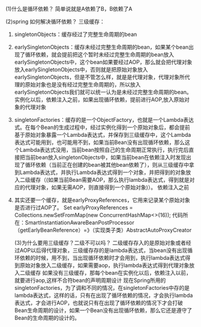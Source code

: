 (1)什么是循环依赖？
简单说就是A依赖了B，B依赖了A


(2)spring 如何解决循环依赖？
三级缓存：
1. singletonObjects：缓存经过了完整生命周期的bean


2. earlySingletonObjects：缓存未经过完整生命周期的bean，如果某个bean出现了循环依赖，就会提前把这个暂时未经过完整生命周期的bean放入earlySingletonObjects中，这个bean如果要经过AOP，那么就会把代理对象放入earlySingletonObjects中，否则就是把原始对象放入earlySingletonObjects，但是不管怎么样，就是是代理对象，代理对象所代理的原始对象也是没有经过完整生命周期的，所以放入earlySingletonObjects我们就可以统一认为是未经过完整生命周期的bean。
实例化以后，依赖注入之前，如果出现循环依赖，提前进行AOP,放入原始对象的代理对象

3. singletonFactories：缓存的是一个ObjectFactory，也就是一个Lambda表达式。在每个Bean的生成过程中，经过实例化得到一个原始对象后，都会提前基于原始对象暴露一个Lambda表达式，并保存到三级缓存中，这个Lambda表达式可能用到，也可能用不到，如果当前Bean没有出现循环依赖，那么这个Lambda表达式没用，当前bean按照自己的生命周期正常执行，执行完后直接把当前bean放入singletonObjects中，如果当前bean在依赖注入时发现出现了循环依赖（当前正在创建的bean被其他bean依赖了），则从三级缓存中拿到Lambda表达式，并执行Lambda表达式得到一个对象，并把得到的对象放入二级缓存（(如果当前Bean需要AOP，那么执行lambda表达式，得到就是对应的代理对象，如果无需AOP，则直接得到一个原始对象)）。
依赖注入之前


4. 其实还要一个缓存，就是earlyProxyReferences，它用来记录某个原始对象是否进行过AOP了。
Set<Object> earlyProxyReferences = Collections.newSetFromMap(new ConcurrentHashMap<>(16));
代码所在：SmartInstantiationAwareBeanPostProcessor  （getEarlyBeanReference）=》（实现类子类）AbstractAutoProxyCreator


(3)为什么要用三级缓存？二级不可以吗？
二级缓存存入的是原始对象或者经过AOP以后得代理对象，三级缓存存的是lambda表达式，当bean没有出现循环依赖的时候，用不到，当出现循环依赖时才会用到，执行lambda表达式得到原始对象放入二级缓存，如果需要aop，执行lambda表达式得到代理对象放入二级缓存
如果没有三级缓存，那每个bean在实例化以后，依赖注入以前，就要进行aop,这样不合符bean的声明周期设计
现在Spring所用的singletonFactories，为了调和不同的情况，在singletonFactories中存的是lambda表达式，这样的话，只有在出现了循环依赖的情况，才会执行lambda表达式，才会进行AOP，也就说只有在出现了循环依赖的情况下才会打破Bean生命周期的设计，如果一个Bean没有出现循环依赖，那么它还是遵守了Bean的生命周期的设计的。

